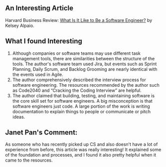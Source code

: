 ## An Interesting Article
Harvard Business Review: [What Is It Like to Be a Software Engineer?](https://hbr.org/2021/07/career-crush-what-is-it-like-to-be-a-software-engineer) by Kelsey Alpaio.

## What I found Interesting
1. Although companies or software teams may use different task management tools, there are similarities between the structure of the tools. The author's software team used Jira, but events such as Sprint Planning, Daily Scrum, and Backlog Grooming are nearly identical with the events used in Agile.
2. The author comprehensively described the interview process for software engineering. The resources recommended by the author such as Code2040 and “Cracking the Coding Interview” are helpful.
3. The author claimed that building, testing, and maintaining software is the core skill set for software engineers. A big misconception is that software engineers just code. A large portion of the work is writing documentation to explain things to people or communicate or pitch ideas. 

## Janet Pan's Comment:
As someone who has recently picked up CS and also doesn't have a lot of experience from before, this article was really interesting! It explained some of the foundation and processes, and I found it also pretty helpful when it came to the resources.